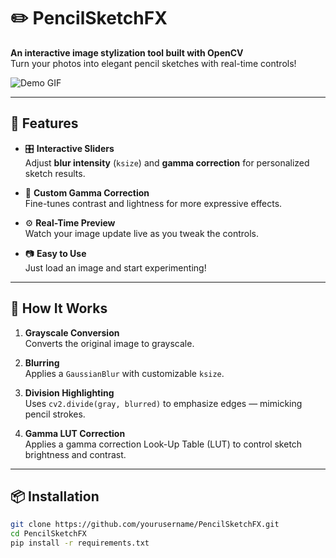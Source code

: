 # ✏️ PencilSketchFX

**An interactive image stylization tool built with OpenCV**  
Turn your photos into elegant pencil sketches with real-time controls!

![Demo GIF](demo.gif)

---

## 🌟 Features

- 🎛️ **Interactive Sliders**  
  Adjust **blur intensity** (`ksize`) and **gamma correction** for personalized sketch results.

- 🧠 **Custom Gamma Correction**  
  Fine-tunes contrast and lightness for more expressive effects.

- ⚙️ **Real-Time Preview**  
  Watch your image update live as you tweak the controls.

- 📷 **Easy to Use**  
  Just load an image and start experimenting!

---

## 🧪 How It Works

1. **Grayscale Conversion**  
   Converts the original image to grayscale.

2. **Blurring**  
   Applies a `GaussianBlur` with customizable `ksize`.

3. **Division Highlighting**  
   Uses `cv2.divide(gray, blurred)` to emphasize edges — mimicking pencil strokes.

4. **Gamma LUT Correction**  
   Applies a gamma correction Look-Up Table (LUT) to control sketch brightness and contrast.

---

## 📦 Installation

```bash
git clone https://github.com/yourusername/PencilSketchFX.git
cd PencilSketchFX
pip install -r requirements.txt
